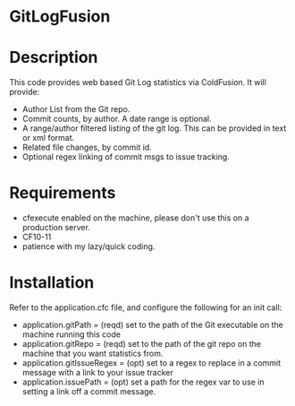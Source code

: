 GitLogFusion
============

# Description

This code provides web based Git Log statistics via ColdFusion. It will provide:

* Author List from the Git repo.
* Commit counts, by author. A date range is optional.
* A range/author filtered listing of the git log. This can be provided in text or xml format.
* Related file changes, by commit id.
* Optional regex linking of commit msgs to issue tracking.

# Requirements
* cfexecute enabled on the machine, please don't use this on a production server.
* CF10-11
* patience with my lazy/quick coding.


# Installation

Refer to the application.cfc file, and configure the following for an init call:
* application.gitPath 		= (reqd) set to the path of the Git executable on the machine running this code
* application.gitRepo 		= (reqd) set to the path of the git repo on the machine that you want statistics from. 
* application.gitIssueRegex = (opt)  set to a regex to replace in a commit message with a link to your issue tracker
* application.issuePath 	= (opt)  set a path for the regex var to use in setting a link off a commit message.

